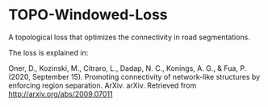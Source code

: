 # TOPO-Windowed-Loss

A topological loss that optimizes the connectivity in road segmentations.

The loss is explained in:

Oner, D., Kozinski, M., Citraro, L., Dadap, N. C., Konings, A. G., & Fua, P. (2020, September 15). Promoting connectivity of network-like structures by enforcing region separation. ArXiv. arXiv. Retrieved from http://arxiv.org/abs/2009.07011
